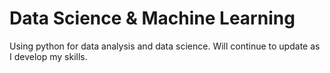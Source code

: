 # Data Science & Machine Learning 
Using python for data analysis and data science. Will continue to update as I develop my skills.
